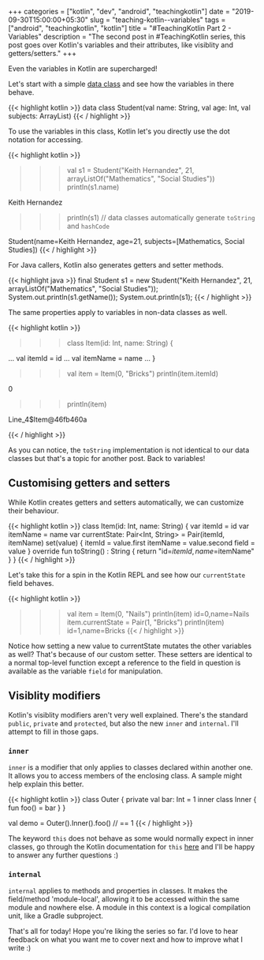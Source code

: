 +++
categories = ["kotlin", "dev", "android", "teachingkotlin"]
date = "2019-09-30T15:00:00+05:30"
slug = "teaching-kotlin--variables"
tags = ["android", "teachingkotlin", "kotlin"]
title = "#TeachingKotlin Part 2 - Variables"
description = "The second post in #TeachingKotlin series, this post goes over Kotlin's variables and their attributes, like visiblity and getters/setters."
+++

Even the variables in Kotlin are supercharged!

Let's start with a simple [data class](https://kotlinlang.org/docs/reference/data-classes.html#data-classes) and see how the variables in there behave.

{{< highlight kotlin >}}
data class Student(val name: String, val age: Int, val subjects: ArrayList<String>)
{{< / highlight >}}

To use the variables in this class, Kotlin let's you directly use the dot notation for accessing.

{{< highlight kotlin >}}

>>> val s1 = Student("Keith Hernandez", 21, arrayListOf("Mathematics", "Social Studies"))
>>> println(s1.name)

Keith Hernandez

>>> println(s1) // data classes automatically generate `toString` and `hashCode` 

Student(name=Keith Hernandez, age=21, subjects=[Mathematics, Social Studies])
{{< / highlight >}}

For Java callers, Kotlin also generates getters and setter methods.

{{< highlight java >}}
final Student s1 = new Student("Keith Hernandez", 21, arrayListOf("Mathematics", "Social Studies"));
System.out.println(s1.getName());
System.out.println(s1);
{{< / highlight >}}

The same properties apply to variables in non-data classes as well.

{{< highlight kotlin >}}

>>> class Item(id: Int, name: String) {

...     val itemId = id
...     val itemName = name
... }

>>> val item = Item(0, "Bricks")
>>> println(item.itemId)

0

>>> println(item)

Line_4$Item@46fb460a

>> >

{{< / highlight >}}

As you can notice, the `toString` implementation is not identical to our data classes but that's a topic for another post. Back to variables!

## Customising getters and setters

While Kotlin creates getters and setters automatically, we can customize their behaviour.

{{< highlight kotlin >}}
class Item(id: Int, name: String) {
    var itemId = id
    var itemName = name
    var currentState: Pair<Int, String> = Pair(itemId, itemName)
        set(value) {
            itemId = value.first
            itemName = value.second
            field = value
        }
    override fun toString() : String {
        return "id=$itemId,name=$itemName"
    }
}
{{< / highlight >}}

Let's take this for a spin in the Kotlin REPL and see how our `currentState` field behaves.

{{< highlight kotlin >}}
>>> val item = Item(0, "Nails")
>>> println(item)
id=0,name=Nails
>>> item.currentState = Pair(1, "Bricks")
>>> println(item)
id=1,name=Bricks
{{< / highlight >}}

Notice how setting a new value to currentState mutates the other variables as well? That's because of our custom setter. These setters are identical to a normal top-level function except a reference to the field in question is available as the variable `field` for manipulation.

## Visiblity modifiers

Kotlin's visiblity modifiers aren't very well explained. There's the standard `public`, `private` and `protected`, but also the new `inner` and `internal`. I'll attempt to fill in those gaps.

### `inner`

`inner` is a modifier that only applies to classes declared within another one. It allows you to access members of the enclosing class. A sample might help explain this better.

{{< highlight kotlin >}}
class Outer {
    private val bar: Int = 1
    inner class Inner {
        fun foo() = bar
    }
}

val demo = Outer().Inner().foo() // == 1
{{< / highlight >}}

The keyword `this` does not behave as some would normally expect in inner classes, go through the Kotlin documentation for `this` [here](https://kotlinlang.org/docs/reference/this-expressions.html) and I'll be happy to answer any further questions :)

### `internal`

`internal` applies to methods and properties in classes. It makes the field/method 'module-local', allowing it to be accessed within the same module and nowhere else. A module in this context is a logical compilation unit, like a Gradle subproject.

That's all for today! Hope you're liking the series so far. I'd love to hear feedback on what you want me to cover next and how to improve what I write :)
